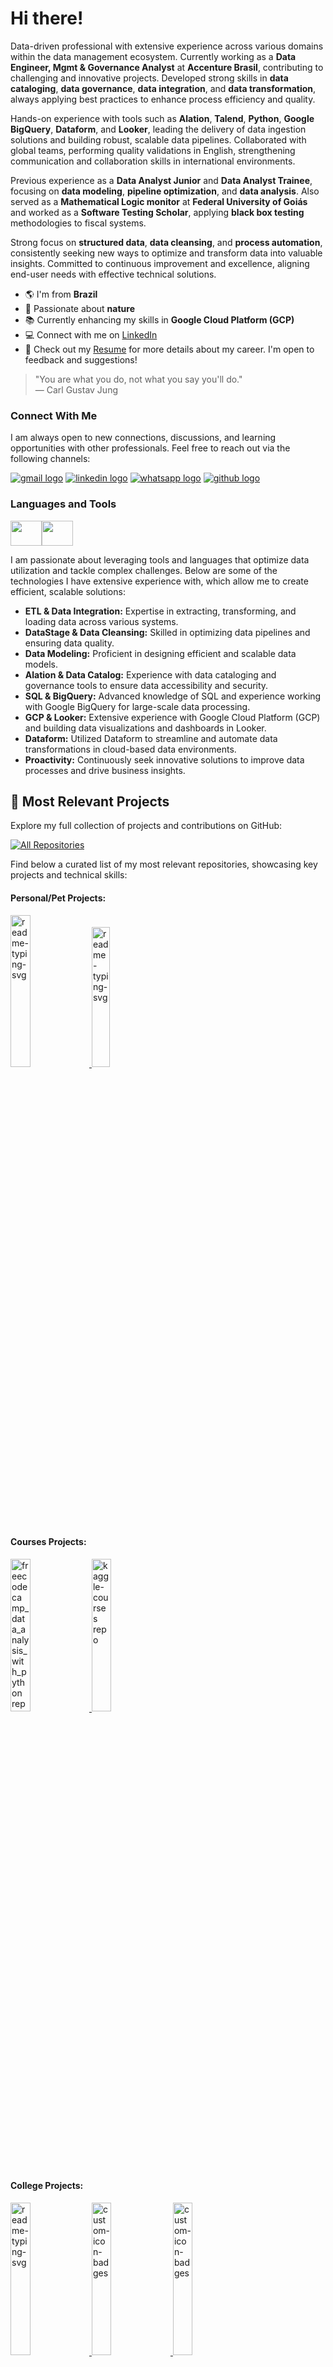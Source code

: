 
# Hi there!

Data-driven professional with extensive experience across various domains within the data management ecosystem. Currently working as a **Data Engineer, Mgmt & Governance Analyst** at **Accenture Brasil**, contributing to challenging and innovative projects. Developed strong skills in **data cataloging**, **data governance**, **data integration**, and **data transformation**, always applying best practices to enhance process efficiency and quality.

Hands-on experience with tools such as **Alation**, **Talend**, **Python**, **Google BigQuery**, **Dataform**, and **Looker**, leading the delivery of data ingestion solutions and building robust, scalable data pipelines. Collaborated with global teams, performing quality validations in English, strengthening communication and collaboration skills in international environments.

Previous experience as a **Data Analyst Junior** and **Data Analyst Trainee**, focusing on **data modeling**, **pipeline optimization**, and **data analysis**. Also served as a **Mathematical Logic monitor** at **Federal University of Goiás** and worked as a **Software Testing Scholar**, applying **black box testing** methodologies to fiscal systems.

Strong focus on **structured data**, **data cleansing**, and **process automation**, consistently seeking new ways to optimize and transform data into valuable insights. Committed to continuous improvement and excellence, aligning end-user needs with effective technical solutions.

*   🌎 I'm from **Brazil**
*   🌱 Passionate about **nature**
*   📚 Currently enhancing my skills in **Google Cloud Platform (GCP)**
*   💻 Connect with me on [LinkedIn](https://www.linkedin.com/in/mylenamarianapiresbarbosa/)
*   📄 Check out my [Resume](https://www.linkedin.com/in/mylenamarianapiresbarbosa/overlay/1742866901325/single-media-viewer/?profileId=ACoAAB7SYuoBC4-_JDLeFey_bsbqy395QwXoMwY) for more details about my career. I'm open to feedback and suggestions!

> "You are what you do, not what you say you'll do."  
> — Carl Gustav Jung

### Connect With Me

I am always open to new connections, discussions, and learning opportunities with other professionals. Feel free to reach out via the following channels:

[![gmail logo](https://img.shields.io/static/v1?message=Gmail&logo=gmail&label=&color=D14836&logoColor=white&labelColor=&style=for-the-badge)](mailto:mylenamariana2000@gmail.com) [![linkedin logo](https://img.shields.io/static/v1?message=LinkedIn&logo=linkedin&label=&color=0077B5&logoColor=white&labelColor=&style=for-the-badge)](https://www.linkedin.com/in/mylenamarianapiresbarbosa/) [![whatsapp logo](https://img.shields.io/static/v1?message=WhatsApp&logo=whatsapp&label=&color=25D366&logoColor=white&labelColor=&style=for-the-badge)](https://wa.me/5562984819963) [![github logo](https://img.shields.io/static/v1?message=GitHub&logo=github&label=&color=181717&logoColor=white&labelColor=&style=for-the-badge)](https://github.com/myllah)

### Languages and Tools
<div style="display: flex;">
  <img src="https://cdn.jsdelivr.net/gh/devicons/devicon/icons/python/python-original.svg" width="50" height="40" />
  <img src="https://cdn.jsdelivr.net/gh/devicons/devicon/icons/googlecloud/googlecloud-original.svg" width="50" height="40" />
</div>

I am passionate about leveraging tools and languages that optimize data utilization and tackle complex challenges. Below are some of the technologies I have extensive experience with, which allow me to create efficient, scalable solutions:

*   **ETL & Data Integration:** Expertise in extracting, transforming, and loading data across various systems.
*   **DataStage & Data Cleansing:** Skilled in optimizing data pipelines and ensuring data quality.
*   **Data Modeling:** Proficient in designing efficient and scalable data models.
*   **Alation & Data Catalog:** Experience with data cataloging and governance tools to ensure data accessibility and security.
*   **SQL & BigQuery:** Advanced knowledge of SQL and experience working with Google BigQuery for large-scale data processing.
*   **GCP & Looker:** Extensive experience with Google Cloud Platform (GCP) and building data visualizations and dashboards in Looker.
*   **Dataform:** Utilized Dataform to streamline and automate data transformations in cloud-based data environments.
*   **Proactivity:** Continuously seek innovative solutions to improve data processes and drive business insights.

## 📘 Most Relevant Projects
Explore my full collection of projects and contributions on GitHub:

 [![All Repositories](https://custom-icon-badges.herokuapp.com/badge/-All%20Repos-2962FF?style=for-the-badge&logoColor=white&logo=repo)](https://github.com/myllah?tab=repositories) 

Find below a curated list of my most relevant repositories, showcasing key projects and technical skills:

#### Personal/Pet Projects:

<p 
align="left">
  <a href="https://github.com/myllah/Ezrah">
    <img width="25%" src="https://denvercoder1-github-readme-stats.vercel.app/api/pin/?username=myllah&repo=Ezrah&bg_color=1b2921&title_color=0BDA51&icon_color=66cdaa&text_color=cedfc1&border_color=2e8b57&theme=react&show_icons=true" alt="readme-typing-svg">
  </a>
  <a href="https://github.com/myllah/usefull_codes_and_hacks">
    <img width="24%" src="https://denvercoder1-github-readme-stats.vercel.app/api/pin/?username=myllah&repo=usefull_codes_and_hacks&bg_color=1b2921&title_color=0BDA51&icon_color=66cdaa&text_color=cedfc1&border_color=2e8b57&theme=react&show_icons=true" alt="readme-typing-svg">
  </a>
</p>

####   Courses Projects:
<p align="left">
  <a href="https://github.com/myllah/freecodecamp_data_analysis_with_python">
    <img width="25%" src="https://denvercoder1-github-readme-stats.vercel.app/api/pin/?username=myllah&repo=freecodecamp_data_analysis_with_python&bg_color=1b2921&title_color=0BDA51&icon_color=66cdaa&text_color=cedfc1&border_color=2e8b57&theme=react&show_icons=false" alt="freecodecamp_data_analysis_with_python repo">
  </a>
  <a href="https://github.com/myllah/kaggle-courses">
    <img width="25%" src="https://denvercoder1-github-readme-stats.vercel.app/api/pin/?username=myllah&repo=kaggle-courses&bg_color=1b2921&title_color=0BDA51&icon_color=66cdaa&text_color=cedfc1&border_color=2e8b57&theme=react&show_icons=false" alt="kaggle-courses repo">
  </a>
</p>

####   College Projects:
<p align="left">
  <a href="https://github.com/joshuajka/apoemaMatch">
    <img width="25%" src="https://denvercoder1-github-readme-stats.vercel.app/api/pin/?username=joshuajka&repo=apoemaMatch&bg_color=1b2921&title_color=0BDA51&icon_color=66cdaa&text_color=cedfc1&border_color=2e8b57&theme=react&show_icons=false" alt="readme-typing-svg">
  </a>
  <a href="https://github.com/lucaspmatos/PS-SI-2019-2-PetHoster">
    <img width="25%" src="https://denvercoder1-github-readme-stats.vercel.app/api/pin?username=lucaspmatos&repo=PS-SI-2019-2-PetHoster&theme=react&bg_color=1b2921&title_color=0BDA51&icon_color=66cdaa&text_color=cedfc1&border_color=2e8b57&theme=react&show_icons=false" alt="custom-icon-badges">
  </a>
  <a href="https://github.com/SD-20221-2/time_2_detector_pessoal_de_quedas">
    <img width="25%" src="https://denvercoder1-github-readme-stats.vercel.app/api/pin?username=SD-20221-2&repo=time_2_detector_pessoal_de_quedas&theme=react&bg_color=1b2921&title_color=0BDA51&icon_color=66cdaa&text_color=cedfc1&border_color=2e8b57&theme=react&show_icons=false" alt="custom-icon-badges">
  </a>
    <a href="https://github.com/myllah/projeto-final-poo">
    <img width="25%" src="https://denvercoder1-github-readme-stats.vercel.app/api/pin?username=myllah&repo=projeto-final-poo&theme=react&bg_color=1b2921&title_color=0BDA51&icon_color=66cdaa&text_color=cedfc1&border_color=2e8b57&theme=react&show_icons=false" alt="custom-icon-badges">
  </a>
  </a>
    <a href="https://github.com/myllah/UFG-Sistemas-de-Informacao">
    <img width="25%" src="https://denvercoder1-github-readme-stats.vercel.app/api/pin?username=myllah&repo=UFG-Sistemas-de-Informacao&theme=react&bg_color=1b2921&title_color=0BDA51&icon_color=66cdaa&text_color=cedfc1&border_color=2e8b57&theme=react&show_icons=false" alt="custom-icon-badges">
  </a>
</p>



## GitHub Status

![stats graph](https://github-readme-stats.vercel.app/api?username=myllah&hide_title=false&hide_rank=false&show_icons=true&include_all_commits=true&count_private=true&disable_animations=false&theme=dracula&locale=en&hide_border=true) ![languages graph](https://github-readme-stats.vercel.app/api/top-langs?username=myllah&locale=en&hide_title=false&layout=compact&card_width=320&langs_count=5&theme=dracula&hide_border=true)
